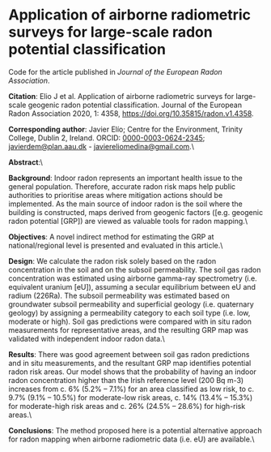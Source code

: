 # Application of airborne radiometric surveys for large-scale radon potential classification

Code for the article published in *Journal of the European Radon Association*.

**Citation**: Elio J et al. Application of airborne radiometric surveys for large-scale
geogenic radon potential classification. Journal of the European Radon Association 2020, 1: 4358,  https://doi.org/10.35815/radon.v1.4358.

**Corresponding author**: Javier Elío; Centre for the Environment, Trinity College, Dublin 2, Ireland.  ORCID: [0000-0003-0624-2345](https://orcid.org/0000-0003-0624-2345); javierdem@plan.aau.dk - javiereliomedina@gmail.com.\

**Abstract**:\

**Background**: Indoor radon represents an important health issue to the general population. Therefore, accurate radon risk maps help public authorities to prioritise areas where mitigation actions should be implemented. As the main source of indoor radon is the soil where the building is constructed, maps derived from geogenic factors ([e.g. geogenic radon potential [GRP]) are viewed as valuable tools for radon mapping.\

**Objectives**: A novel indirect method for estimating the GRP at national/regional level is presented and evaluated in this article.\

**Design**: We calculate the radon risk solely based on the radon concentration in the soil and on the subsoil permeability. The soil gas radon concentration was estimated using airborne gamma-ray spectrometry (i.e. equivalent uranium [eU]), assuming a secular equilibrium between eU and radium (226Ra). The subsoil permeability was estimated based on groundwater subsoil permeability and superficial geology (i.e. quaternary geology) by assigning a permeability category to each soil type (i.e. low, moderate or high). Soil gas predictions were compared with in situ radon measurements for representative areas, and the resulting GRP map was validated with independent indoor radon data.\

**Results**: There was good agreement between soil gas radon predictions and in situ measurements, and the resultant GRP map identifies potential radon risk areas. Our model shows that the probability of having an indoor radon concentration higher than the Irish reference level (200 Bq m-3) increases from c. 6% (5.2% – 7.1%) for an area classified as low risk, to c. 9.7% (9.1% – 10.5%) for moderate-low risk areas, c. 14% (13.4% – 15.3%) for moderate-high risk areas and c. 26% (24.5% – 28.6%) for high-risk areas.\

**Conclusions**: The method proposed here is a potential alternative approach for radon mapping when airborne radiometric data (i.e. eU) are available.\

